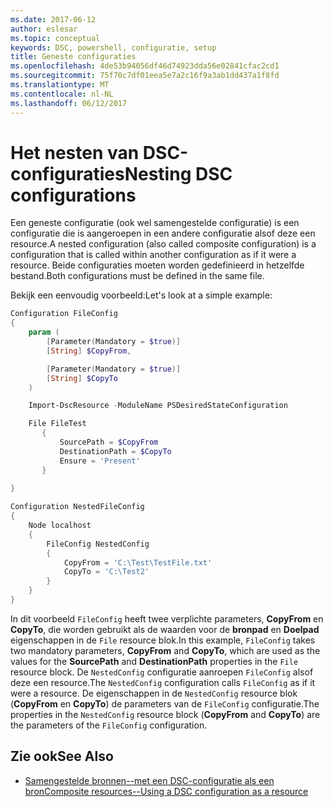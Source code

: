 ```yaml
---
ms.date: 2017-06-12
author: eslesar
ms.topic: conceptual
keywords: DSC, powershell, configuratie, setup
title: Geneste configuraties
ms.openlocfilehash: 4de53b94056df46d74923dda56e02841cfac2cd1
ms.sourcegitcommit: 75f70c7df01eea5e7a2c16f9a3ab1dd437a1f8fd
ms.translationtype: MT
ms.contentlocale: nl-NL
ms.lasthandoff: 06/12/2017
---
```

# <a name="nesting-dsc-configurations"></a><span data-ttu-id="a7a14-103">Het nesten van DSC-configuraties</span><span class="sxs-lookup"><span data-stu-id="a7a14-103">Nesting DSC configurations</span></span>

<span data-ttu-id="a7a14-104">Een geneste configuratie (ook wel samengestelde configuratie) is een configuratie die is aangeroepen in een andere configuratie alsof deze een resource.</span><span class="sxs-lookup"><span data-stu-id="a7a14-104">A nested configuration (also called composite configuration) is a configuration that is called within another configuration as if it were a resource.</span></span>
<span data-ttu-id="a7a14-105">Beide configuraties moeten worden gedefinieerd in hetzelfde bestand.</span><span class="sxs-lookup"><span data-stu-id="a7a14-105">Both configurations must be defined in the same file.</span></span>

<span data-ttu-id="a7a14-106">Bekijk een eenvoudig voorbeeld:</span><span class="sxs-lookup"><span data-stu-id="a7a14-106">Let's look at a simple example:</span></span>

```powershell
Configuration FileConfig 
{
    param (
        [Parameter(Mandatory = $true)]
        [String] $CopyFrom,

        [Parameter(Mandatory = $true)]
        [String] $CopyTo
    )

    Import-DscResource -ModuleName PSDesiredStateConfiguration

    File FileTest
       {
           SourcePath = $CopyFrom
           DestinationPath = $CopyTo
           Ensure = 'Present'
       }
    
}

Configuration NestedFileConfig
{
    Node localhost
    {
        FileConfig NestedConfig
        {
            CopyFrom = 'C:\Test\TestFile.txt'
            CopyTo = 'C:\Test2'
        }
    }
}
```

<span data-ttu-id="a7a14-107">In dit voorbeeld `FileConfig` heeft twee verplichte parameters, **CopyFrom** en **CopyTo**, die worden gebruikt als de waarden voor de **bronpad** en  **Doelpad** eigenschappen in de `File` resource blok.</span><span class="sxs-lookup"><span data-stu-id="a7a14-107">In this example, `FileConfig` takes two mandatory parameters,  **CopyFrom** and **CopyTo**, which are used as the values for the **SourcePath** and **DestinationPath** properties in the `File` resource block.</span></span> <span data-ttu-id="a7a14-108">De `NestedConfig` configuratie aanroepen `FileConfig` alsof deze een resource.</span><span class="sxs-lookup"><span data-stu-id="a7a14-108">The `NestedConfig` configuration calls `FileConfig` as if it were a resource.</span></span>
<span data-ttu-id="a7a14-109">De eigenschappen in de `NestedConfig` resource blok (**CopyFrom** en **CopyTo**) de parameters van de `FileConfig` configuratie.</span><span class="sxs-lookup"><span data-stu-id="a7a14-109">The properties in the `NestedConfig` resource block (**CopyFrom** and **CopyTo**) are the parameters of the `FileConfig` configuration.</span></span>

## <a name="see-also"></a><span data-ttu-id="a7a14-110">Zie ook</span><span class="sxs-lookup"><span data-stu-id="a7a14-110">See Also</span></span>

- [<span data-ttu-id="a7a14-111">Samengestelde bronnen--met een DSC-configuratie als een bron</span><span class="sxs-lookup"><span data-stu-id="a7a14-111">Composite resources--Using a DSC configuration as a resource</span></span>](authoringResourceComposite.md)

